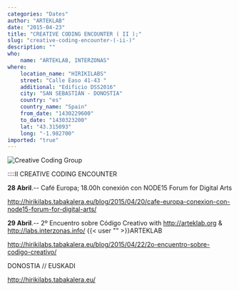 ```yaml
---
categories: "Dates"
author: "ARTEKLAB"
date: "2015-04-23"
title: "CREATIVE CODING ENCOUNTER ( II );"
slug: "creative-coding-encounter-(-ii-)"
description: ""
who: 
    name: "ARTEKLAB, INTERZONAS"
where: 
    location_name: "HIRIKILABS"
    street: "Calle Easo 41-43 "
    additional: "Edificio DSS2016"
    city: "SAN SEBASTIÁN - DONOSTIA"
    country: "es"
    country_name: "Spain"
    from_date: "1430229600"
    to_date: "1430323200"
    lat: "43.315093"
    long: "-1.982700"
imported: "true"
---
```



![Creative Coding Group](1_13.jpg) 

::::II CREATIVE CODING ENCOUNTER 

**28 Abril**.-- Café Europa; 18.00h conexión con NODE15 Forum for Digital Arts

http://hirikilabs.tabakalera.eu/blog/2015/04/20/cafe-europa-conexion-con-node15-forum-for-digital-arts/

**29 Abril**.-- 2º Encuentro sobre Código Creativo with http://arteklab.org   &  http://labs.interzonas.info/    {{< user "" >}}ARTEKLAB

http://hirikilabs.tabakalera.eu/blog/2015/04/22/2o-encuentro-sobre-codigo-creativo/

DONOSTIA // EUSKADI

http://hirikilabs.tabakalera.eu/


